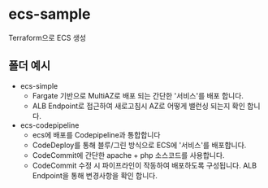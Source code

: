 # ecs-sample
Terraform으로 ECS 생성

## 폴더 예시
- ecs-simple
    + Fargate 기반으로 MultiAZ로 배포 되는 간단한 '서비스'를 배포 합니다.
    + ALB Endpoint로 접근하여 새로고침시 AZ로 어떻게 밸런싱 되는지 확인 합니다.
- ecs-codepipeline
    + ecs에 배포를 Codepipeline과 통합합니다
    + CodeDeploy를 통해 블루/그린 방식으로 ECS에 '서비스'를 배포합니다.
    + CodeCommit에 간단한 apache + php 소스코드를 사용합니다.
    + CodeCommit 수정 시 파이프라인이 작동하여 배포하도록 구성됩니다. ALB Endpoint을 통해 변경사항을 확인 합니다.
